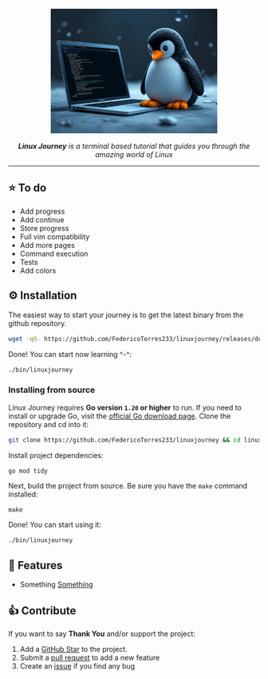 <p align="center">
  <a href="https://github.com/federicotorres233">
    <picture>
      <source height="250" media="(prefers-color-scheme: dark)" srcset="https://raw.githubusercontent.com/FedericoTorres233/linuxjourney/main/public/logo.jpeg">
      <img height="250" alt="Linux" src="https://raw.githubusercontent.com/FedericoTorres233/linuxjourney/main/public/logo.jpeg">
    </picture>
  </a>
  <br>
<p align="center">
  <em><b>Linux Journey</b> is a terminal based tutorial that guides you through the amazing world of </b>Linux</b></em>
</p>

---

## ⭐️ To do

- Add progress
- Add continue
- Store progress
- Full vim compatibility
- Add more pages
- Command execution
- Tests
- Add colors

## ⚙️ Installation

The easiest way to start your journey is to get the latest binary from the github repository.

```bash
wget -qO- https://github.com/FedericoTorres233/linuxjourney/releases/download/v0.1.0/linuxjourney.tar.gz | tar xvfz -
```

Done! You can start now learning ^-^:

```bash
./bin/linuxjourney
```

### Installing from source

Linux Journey requires **Go version `1.20` or higher** to run. If you need to install or upgrade Go, visit the [official Go download page](https://go.dev/dl/). Clone the repository and cd into it:

```bash
git clone https://github.com/FedericoTorres233/linuxjourney && cd linuxjourney
```

Install project dependencies:

```bash
go mod tidy
```

Next, build the project from source. Be sure you have the `make` command installed:

```
make
```

Done! You can start using it:

```bash
./bin/linuxjourney
```

## 🎯 Features

-   Something [Something](example.com)

## 👍 Contribute

If you want to say **Thank You** and/or support the project:

1. Add a [GitHub Star](https://github.com/federicotorres233/linuxjourney/stargazers) to the project.
2. Submit a [pull request](https://github.com/FedericoTorres233/linuxjourney/pulls) to add a new feature
3. Create an [issue](https://github.com/FedericoTorres233/linuxjourney/issues) if you find any bug
